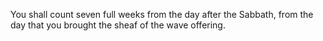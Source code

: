 You shall count seven full weeks from the day after the Sabbath, from the day that you brought the sheaf of the wave offering.
